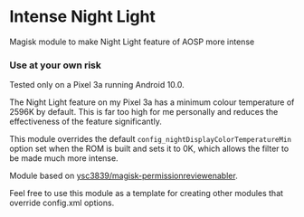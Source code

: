 # Intense Night Light
Magisk module to make Night Light feature of AOSP more intense
### Use at your own risk
Tested only on a Pixel 3a running Android 10.0.

The Night Light feature on my Pixel 3a has a minimum colour temperature of 2596K by default. This is far too high for me personally and reduces the effectiveness of the feature significantly.

This module overrides the default ``config_nightDisplayColorTemperatureMin`` option set when the ROM is built and sets it to 0K, which allows the filter to be made much more intense.

Module based on [ysc3839/magisk-permissionreviewenabler](https://github.com/ysc3839/magisk-permissionreviewenabler).

Feel free to use this module as a template for creating other modules that override config.xml options.
